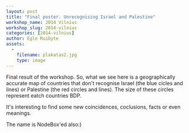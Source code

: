 ```yaml
---
layout: post
title: "Final poster. Unrecognising Israel and Palestine"
workshop_name: 2014 Vilnius
workshop_slug: 2014-vilnius
categories: [2014-vilnius]
author: Egle Ruibyte
assets:
  -
    filename: plakatas2.jpg
    type: image
---
```

Final result of the workshop. So, what we see here is a geographically accurate map of countries that don't recognise Israel (the blue cicles and lines) or Palestine (the red circles and lines). The size of these circles represent eatch countries BDP. 

It's interesting to find some new coincidences, coclusions, facts or even meanings.


The name is NodeBox'ed also:)
